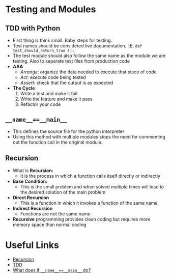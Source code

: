 # Testing and Modules

## TDD with Python

- First thing is think small. Baby steps for testing.
- Test names should be considered live documentation. I.E. `def test_should_return_true ():`
- The test module should also follow the same name as the module we are testing. Also to separate test files from production code
- **AAA**
  - *Arrange*: organize the data needed to execute that piece of code
  - *Act*: execute code being tested
  - *Assert*: check that the output is as expected
- **The Cycle**
  1. Write a test and make it fail
  2. Write the feature and make it pass
  3. Refactor your code

## `__name__==__main__`

- This defines the source file for the python interpreter
- Using this method with multiple modules stops the need for commenting out the function call in the original module.

## Recursion

- What is **Recursion:**
  - It is the process in which a function calls itself directly or indirectly
- **Base Condition:**
  - This is the small problem and when solved multiple times will lead to the desired solution of the main problem
- **Direct Recursion**
  - This is a function in which it invokes a function of the same name
- **Indirect Recursion**
  - Functions are not the same name
- **Recursive** programming provides clean coding but requires more memory space than normal coding

# Useful Links

- [Recursion](https://www.geeksforgeeks.org/recursion/)
- [TDD](https://code.likeagirl.io/in-tests-we-trust-tdd-with-python-af69f47e6932)
- [What does if `__name__==__main__` do?](https://www.geeksforgeeks.org/what-does-the-if-__name__-__main__-do/)